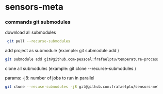 # sensors-meta

### commands git submodules 
download all submodules
```bash
 git pull --recurse-submodules
```

add project as submodule (example: git submodule add <url> <path>)
```bash
git submodule add git@github.com-pessoal:frafaelptu/temperature-processing.git microservices/temperature-processing
```

clone all submodules (example: git clone --recurse-submodules <url>)

params: -j8: number of jobs to run in parallel
```bash 
git clone --recuse-submodules -j8 git@github.com:frafaelptu/sensors-meta.git sensors-meta-test
```